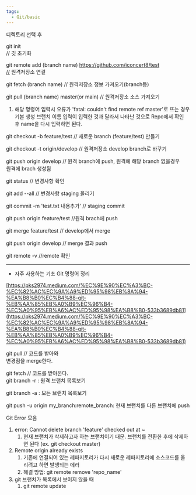 ```yaml
---
tags:
  - Git/basic
---
```

디렉토리 선택 후

git init  
// 깃 초기화

git remote add (branch name) [https://github.com/iconcert8/test  
//](https://github.com/iconcert8/test%20/) 원격저장소 연결

git fetch (branch name) // 원격저장소 정보 가져오기(branch등)

git pull (branch name) master(or main) // 원격저장소 소스 가져오기

1. 해당 명령어 입력시 오류가 'fatal: couldn't find remote ref master'로 뜨는 경우 기본 생성 브랜치 이름 입력이 입력한 것과 달라서 나타난 것으로 Repo에서 확인 후 name을 다시 입력하면 된다.

git checkout -b feature/test // 새로운 branch (feature/test) 만들기

git checkout -t origin/develop // 원격저장소 develop branch로 바꾸기

git push origin develop // 원격 branch에 push, 원격에 해당 branch 없을경우  
원격에 brach 생성됨

git status // 변경사항 확인

git add --all // 변경사항 staging 올리기

git commit -m 'test.txt 내용추가' // staging commit

git push origin feature/test //원격 brach에 push

git merge feature/test // develop에서 merge

git push origin develop // merge 결과 push

git remote -v //remote 확인

- ---------------------------------------------------------------
- 자주 사용하는 기초 Git 명령어 정리

[https://pks2974.medium.com/%EC%9E%90%EC%A3%BC-%EC%82%AC%EC%9A%A9%ED%95%98%EB%8A%94-%EA%B8%B0%EC%B4%88-git-%EB%AA%85%EB%A0%B9%EC%96%B4-%EC%A0%95%EB%A6%AC%ED%95%98%EA%B8%B0-533b3689db81](https://pks2974.medium.com/%EC%9E%90%EC%A3%BC-%EC%82%AC%EC%9A%A9%ED%95%98%EB%8A%94-%EA%B8%B0%EC%B4%88-git-%EB%AA%85%EB%A0%B9%EC%96%B4-%EC%A0%95%EB%A6%AC%ED%95%98%EA%B8%B0-533b3689db81)

git pull // 코드를 받아와  
변경점을 merge한다.

git fetch // 코드를 받아온다.  
git branch -r : 원격 브랜치 목록보기

git branch -a : 모든 브랜치 목록보기

git push -u origin my_branch:remote_branch: 현재 브랜치를 다른 브랜치에 push

Git Error 모음

1. error: Cannot delete branch 'feature' checked out at ~
    1. 현재 브랜치가 삭제하고자 하는 브랜치이기 때문. 브랜치를 전환한 후에 삭제하면 된다 (ex. git checkout master)
2. Remote origin already exists
    1. 기존에 연결되어 있는 레파지토리가 다시 새로운 레파지토리에 소스코드를 올리려고 하면 발생되는 에러
    2. 해결 방법: git remote remove 'repo_name'
3. git 브랜치가 목록에서 보이지 않을 때
    1. git remote update
